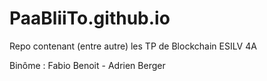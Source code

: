 # PaaBliiTo.github.io

Repo contenant (entre autre) les TP de Blockchain ESILV 4A

Binôme : Fabio Benoit - Adrien Berger